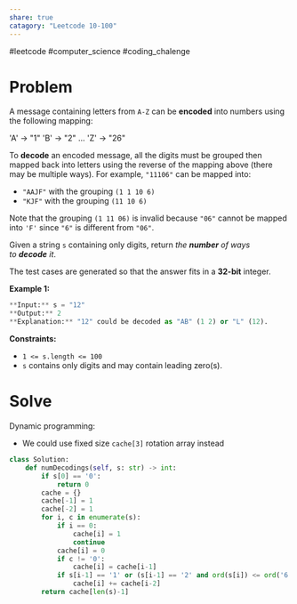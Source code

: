 ```yaml
---
share: true
catagory: "Leetcode 10-100"
---
```

#leetcode #computer_science #coding_chalenge

# Problem

A message containing letters from `A-Z` can be **encoded** into numbers using the following mapping:

'A' -> "1"
'B' -> "2"
...
'Z' -> "26"

To **decode** an encoded message, all the digits must be grouped then mapped back into letters using the reverse of the mapping above (there may be multiple ways). For example, `"11106"` can be mapped into:

- `"AAJF"` with the grouping `(1 1 10 6)`
- `"KJF"` with the grouping `(11 10 6)`

Note that the grouping `(1 11 06)` is invalid because `"06"` cannot be mapped into `'F'` since `"6"` is different from `"06"`.

Given a string `s` containing only digits, return _the **number** of ways to **decode** it_.

The test cases are generated so that the answer fits in a **32-bit** integer.

**Example 1:**
```python
**Input:** s = "12"
**Output:** 2
**Explanation:** "12" could be decoded as "AB" (1 2) or "L" (12).
```

**Constraints:**

- `1 <= s.length <= 100`
- `s` contains only digits and may contain leading zero(s).

# Solve

Dynamic programming:
- We could use fixed size `cache[3]` rotation array instead

```python
class Solution:
    def numDecodings(self, s: str) -> int:
        if s[0] == '0':
            return 0
        cache = {}
        cache[-1] = 1
        cache[-2] = 1
        for i, c in enumerate(s):
            if i == 0:
                cache[i] = 1
                continue
            cache[i] = 0
            if c != '0':
                cache[i] = cache[i-1]
            if s[i-1] == '1' or (s[i-1] == '2' and ord(s[i]) <= ord('6')):
                cache[i] += cache[i-2]
        return cache[len(s)-1]
```